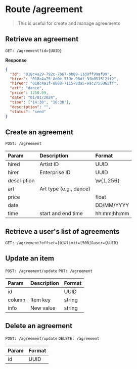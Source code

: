 # Route /agreement

> This is useful for create and manage agreements

## Retrieve an agreement

`GET: /agreement?id={UUID}`

**Response**

```json
{
  "id": "018c4a29-792c-7b67-bb89-11d9ff99af09",
  "hirer": "018c4a25-8e0e-719e-98df-3fb051512ff2",
  "hired": "018c4a1f-8888-7115-8da5-9ac2755862ff",
  "art": "dance",
  "price": 1250.99,
  "date": "01/01/2024",
  "time": ["14:30", "16:30"],
  "description": "",
  "status": "send"
}
```

## Create an agreement

`POST: /agreement`

| Param       | Description            | Format      |
| :---------- | :--------------------- | :---------- |
| hired       | Artist ID              | UUID        |
| hirer       | Enterprise ID          | UUID        |
| description |                        | \w{1,256}   |
| art         | Art type (e.g., dance) |             |
| price       |                        | float       |
| date        |                        | DD/MM/YYYY  |
| time        | start and end time     | hh:mm;hh:mm |

## Retrieve a user's list of agreements

`GET: /agreement?offset=[0]&limit=[500]&user={UUID}`

## Update an item

`POST: /agreement/update`
`PUT: /agreement`

| Param  | Description | Format |
| :----- | :---------- | :----- |
| id     |             | UUID   |
| column | Item key    | string |
| info   | New value   | string |

## Delete an agreement

`POST: /agreement/update`
`DELETE: /agreement`

| Param | Format |
| :---- | :----- |
| id    | UUID   |
